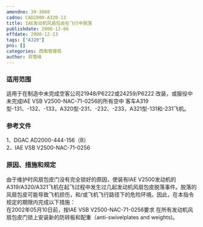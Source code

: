 ```yaml
---
amendno: 39-3060  
cadno: CAD2000-A320-13  
title: IAE发动机风扇包皮在飞行中脱落  
publishdate: 2000-12-06  
effdate: 2000-12-13  
tags: ["A320"]  
pns: []  
categories: 西南管理局  
author: 郑雪峰  
---
```

  
### 适用范围  
适用于在制造中未完成空客公司21948/P6222或24259/P6222 改装，或服役中未完成IAE VSB V2500-NAC-71-0256的所有空中 客车A319型-131、-132、-133，A320型-231、-232、-233，A321型-131和-231飞机。  
  
<!--more-->  
### 参考文件  
1、DGAC AD2000-444-156（B）  
2、IAE VSB V2500-NAC-71-0256  
  
### 原因、措施和规定  
由于维护时风扇包皮门没有完全锁好的原因，使装有IAE V2500发动机的A319/A320/A321飞机在起飞过程中发生过几起发动机风扇包皮脱落事件。脱落的风扇包皮可能导致飞机损伤，和/或飞机飞行路径下的危险环境。因此，在本指令规定的期限内完成以下措施：  
在2002年05月10日前，按IAE VSB V2500-NAC-71-0256要求 在所有发动机风扇包皮门锁上安装新的防转板和配重（anti-swivelplates and weights)。  
